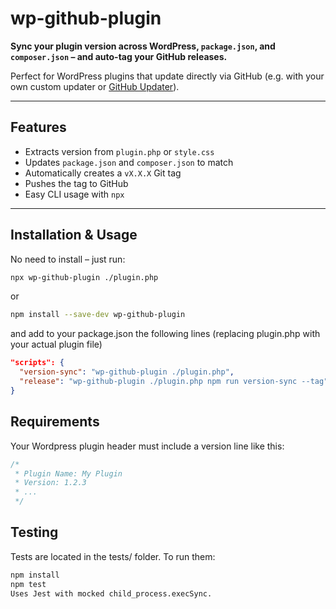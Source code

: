 # wp-github-plugin

**Sync your plugin version across WordPress, `package.json`, and `composer.json` – and auto-tag your GitHub releases.**

Perfect for WordPress plugins that update directly via GitHub (e.g. with your own custom updater or [GitHub Updater](https://github.com/afragen/github-updater)).

---

## Features

-   Extracts version from `plugin.php` or `style.css`
-   Updates `package.json` and `composer.json` to match
-   Automatically creates a `vX.X.X` Git tag
-   Pushes the tag to GitHub
-   Easy CLI usage with `npx`

---

## Installation & Usage

No need to install – just run:

```bash
npx wp-github-plugin ./plugin.php

```

or

```bash
npm install --save-dev wp-github-plugin
```

and add to your package.json the following lines (replacing plugin.php with your actual plugin file)

```json
"scripts": {
  "version-sync": "wp-github-plugin ./plugin.php",
  "release": "wp-github-plugin ./plugin.php npm run version-sync --tag"
}
```

## Requirements

Your Wordpress plugin header must include a version line like this:

```php
/*
 * Plugin Name: My Plugin
 * Version: 1.2.3
 * ...
 */
```

## Testing

Tests are located in the tests/ folder. To run them:

```bash
npm install
npm test
Uses Jest with mocked child_process.execSync.
```
